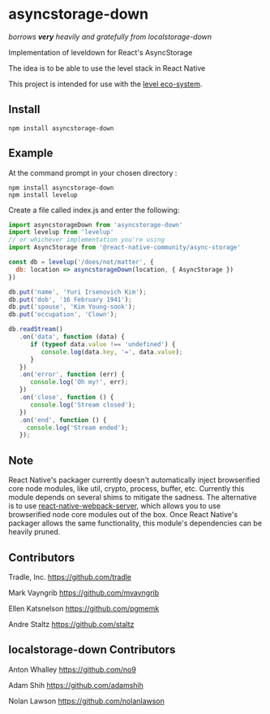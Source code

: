 # asyncstorage-down

_borrows **very** heavily and gratefully from localstorage-down_

Implementation of leveldown for React's AsyncStorage

The idea is to be able to use the level stack in React Native

This project is intended for use with the [level eco-system](https://github.com/level/).

## Install

```
npm install asyncstorage-down
```

## Example

At the command prompt in your chosen directory :

```
npm install asyncstorage-down
npm install levelup
```

Create a file called index.js and enter the following:

```js
import asyncstorageDown from 'asyncstorage-down'
import levelup from 'levelup'
// or whichever implementation you're using
import AsyncStorage from '@react-native-community/async-storage'

const db = levelup('/does/not/matter', {
  db: location => asyncstorageDown(location, { AsyncStorage })
})

db.put('name', 'Yuri Irsenovich Kim');
db.put('dob', '16 February 1941');
db.put('spouse', 'Kim Young-sook');
db.put('occupation', 'Clown');

db.readStream()
   .on('data', function (data) {
      if (typeof data.value !== 'undefined') {
         console.log(data.key, '=', data.value);
      }
   })
   .on('error', function (err) {
      console.log('Oh my!', err);
   })
   .on('close', function () {
      console.log('Stream closed');
   })
   .on('end', function () {
     console.log('Stream ended');
   });
```

## Note

React Native's packager currently doesn't automatically inject browserified core node modules, like util, crypto, process, buffer, etc. Currently this module depends on several shims to mitigate the sadness. The alternative is to use [react-native-webpack-server](https://www.npmjs.org/package/react-native-webpack-server), which allows you to use browserified node core modules out of the box. Once React Native's packager allows the same functionality, this module's dependencies can be heavily pruned.

## Contributors

Tradle, Inc. https://github.com/tradle

Mark Vayngrib https://github.com/mvayngrib

Ellen Katsnelson https://github.com/pgmemk

Andre Staltz https://github.com/staltz

## localstorage-down Contributors

Anton Whalley https://github.com/no9

Adam Shih https://github.com/adamshih

Nolan Lawson https://github.com/nolanlawson
